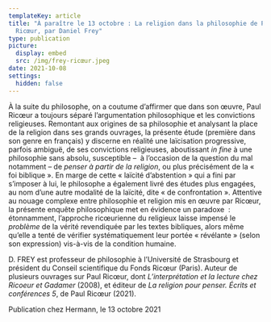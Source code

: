 ```yaml
---
templateKey: article
title: "À paraître le 13 octobre : La religion dans la philosophie de Paul
  Ricœur, par Daniel Frey"
type: publication
picture:
  display: embed
  src: /img/frey-ricœur.jpeg
date: 2021-10-08
settings:
  hidden: false
---
```

À la suite du philosophe, on a coutume d’affirmer que dans son œuvre, Paul Ricœur a toujours séparé l’argumentation philosophique et les convictions religieuses. Remontant aux origines de sa philosophie et analysant la place de la religion dans ses grands ouvrages, la présente étude (première dans son genre en français) y discerne en réalité une laïcisation progressive, parfois ambiguë, de ses convictions religieuses, aboutissant *in fine* à une philosophie sans absolu, susceptible –  à l’occasion de la question du mal notamment – de *penser à partir de la religion*, ou plus précisément de la « foi biblique ». En marge de cette « laïcité d’abstention » qui a fini par s’imposer à lui, le philosophe a également livré des études plus engagées, au nom d’une autre modalité de la laïcité, dite « de confrontation ». Attentive au nouage complexe entre philosophie et religion mis en œuvre par Ricœur, la présente enquête philosophique met en évidence un paradoxe  : étonnamment, l’approche ricœurienne du religieux laisse impensé le *problème* de la vérité revendiquée par les textes bibliques, alors même qu’elle a tenté de vérifier systématiquement leur portée « révélante » (selon son expression) vis-à-vis de la condition humaine.

D. FREY est professeur de philosophie à l’Université de Strasbourg et président du Conseil scientifique du Fonds Ricœur (Paris). Auteur de plusieurs ouvrages sur Paul Ricœur, dont *L’interprétation et la lecture chez Ricoeur et Gadamer* (2008), et éditeur de *La religion pour penser. Écrits et conférences 5*, de Paul Ricœur (2021).

Publication chez Hermann, le 13 octobre 2021